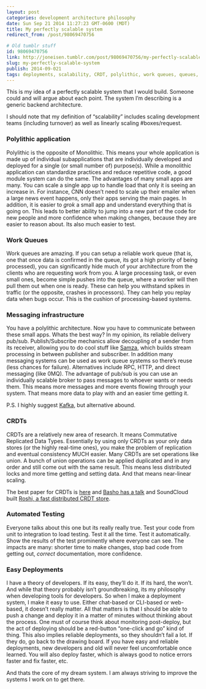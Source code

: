 ```yaml
---
layout: post
categories: development architecture philosophy
date: Sun Sep 21 2014 11:27:23 GMT-0600 (MDT)
title: My perfectly scalable system
redirect_from: /post/98069470756

# Old tumblr stuff
id: 98069470756
link: http://joneisen.tumblr.com/post/98069470756/my-perfectly-scalable-system
slug: my-perfectly-scalable-system
publish: 2014-09-021
tags: deployments, scalability, CRDT, polylithic, work queues, queues, pub/sub, publish/subscribe
---
```



This is my idea of a perfectly scalable system that I would build. Someone could and will argue about each point. The system I’m describing is a generic backend architecture.

I should note that my definition of “scalability” includes scaling development teams (including turnover) as well as linearly scaling \#boxes/request.

### Polylithic application

Polylithic is the opposite of Monolithic. This means your whole application is made up of individual subapplications that are individually developed and deployed for a single (or small number of) purpose(s). While a monolithic application can standardize practices and reduce repetitive code, a good module system can do the same. The advantages of many small apps are many. You can scale a single app up to handle load that only it is seeing an increase in. For instance, CNN doesn’t need to scale up their emailer when a large news event happens, only their apps serving the main pages. In addition, it is easier to *grok* a small app and understand everything that is going on. This leads to better ability to jump into a new part of the code for new people and more confidence when making changes, because they are easier to reason about. Its also much easier to test.

### Work Queues

Work queues are amazing. If you can setup a reliable work queue (that is, one that once data is confirmed in the queue, its got a high priority of being processed), you can significantly hide much of your architecture from the clients who are requesting work from you. A large processing task, or even small ones, become simple pushes into the queue, where a worker will then pull them out when one is ready. These can help you withstand spikes in traffic (or the opposite, crashes in processors). They can help you replay data when bugs occur. This is the cushion of processing-based systems.

### Messaging infrastructure

You have a polylithic architecture. Now you have to communicate between these small apps. Whats the best way? In my opinion, its reliable delivery pub/sub. Publish/Subscribe mechanics allow decoupling of a sender from its receiver, allowing you to do cool stuff like [Samza](http://samza.incubator.apache.org/), which builds stream processing in between publisher and subscriber. In addition many messaging systems can be used as work queue systems so there’s reuse (less chances for failure). Alternatives include RPC, HTTP, and direct messaging (like 0MQ). The advantage of pub/sub is you can use an individually scalable broker to pass messages to whoever wants or needs them. This means more messages and more events flowing through your system. That means more data to play with and an easier time getting it.

P.S. I highly suggest [Kafka](http://kafka.apache.org/), but alternative abound.

### CRDTs

CRDTs are a relatively new area of research. It means Commutative Replicated Data Types. Essentially by using only CRDTs as your only data stores (or the highly real-time ones), you make the problem of replication and eventual consistency MUCH easier. Many CRDTs are set operations like union. A bunch of union operations can be applied duplicated and in any order and still come out with the same result. This means less distributed locks and more time getting and setting data. And that means near-linear scaling.

The best paper for CRDTs is [here](http://hal.upmc.fr/docs/00/55/55/88/PDF/techreport.pdf) and [Basho has a talk](http://basho.com/tag/crdts/) and SoundCloud built [Roshi, a fast distributed CRDT store](https://github.com/soundcloud/roshi).

### Automated Testing

Everyone talks about this one but its really really true. Test your code from unit to integration to load testing. Test it all the time. Test it automatically. Show the results of the test prominently where everyone can see. The impacts are many: shorter time to make changes, stop bad code from getting out, *correct* documentation, more confidence.

### Easy Deployments

I have a theory of developers. If its easy, they’ll do it. If its hard, the won’t. And while that theory probably isn’t groundbreaking, its my philosophy when developing tools for developers. So when I make a deployment system, I make it easy to use. Either chat-based or CLI-based or web-based, it doesn’t really matter. All that matters is that I should be able to push a change and deploy it in a matter of minutes without thinking about the process. One must of course think about monitoring post-deploy, but the act of deploying should be a red-button “one-click and go” kind of thing. This also implies reliable deployments, so they shouldn’t fail a lot. If they do, go back to the drawing board. If you have easy and reliable deployments, new developers and old will never feel uncomfortable once learned. You will also deploy faster, which is always good to notice errors faster and fix faster, etc.

And thats the core of my dream system. I am always striving to improve the systems I work on to get there.

